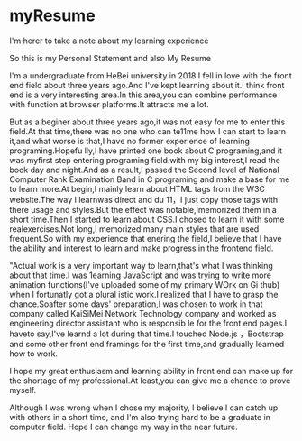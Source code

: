 # myResume

I'm herer to take a note about my learning experience

So this is my Personal Statement and also My Resume
  
I'm a undergraduate from HeBei university in 2018.I fell in love with the front end field about three years ago.And I've kept learning about it.I think front end is a very interesting area.In this area,you can combine performance with function at browser platforms.It attracts me a lot.
  
But as a beginer about three years ago,it was not easy for me to enter this field.At that time,there was no one who can te11me how I can start to learn it,and what worse is  that,I have no former experience of learning programing.Hopefu lly,I have printed one book about C programing,and it was myfirst step entering programing field.with my big interest,I read the book day and night.And as a result,I passed the Second level of National Computer Rank Examination Band in C programing and make a base for me to learn more.At begin,I mainly learn about HTML tags from the W3C website.The way I learnwas direct and du 11，I just copy those tags with there usage and styles.But the effect was notable,Imemorized them in a short time.Then I started to learn about CSS.I chosed to learn it with some realexercises.Not long,I memorized many main styles that are used frequent.So with my experience that enering the field,I believe that I have the ability and interest to learn and make progress in the frontend  field.
  
"Actual work is a very important way to learn,that's what I was thinking about that time.I was 1earning JavaScript and was trying to write more animation functions(I've uploaded some of my primary WOrk on Gi thub) when I fortunatly got a plural istic work.I realized that I have to grasp the chance.Soafter some days' preparation,I was chosen to work in that company called KaiSiMei Network Technology company and worked as engineering director assistant who is responsib le for the front end pages.I haveto say,I've learnd a lot during that time.I touched Node.js ，Bootstrap and some other front end framings for the first time,and gradually learned how to work.
 
I hope my great enthusiasm and learning ability in front end can make up for the shortage of my professional.At least,you can give me a chance to prove myself.

Although I was wrong when I chose my majority, I believe I can catch up with others in a short time, and I'm also trying hard to be a graduate in computer field. Hope I can change my way in the near future.